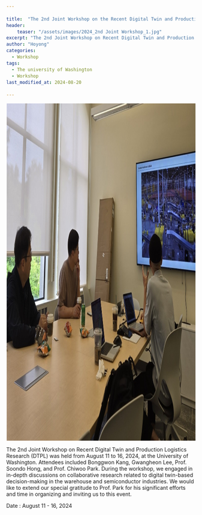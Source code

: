 ```yaml
---

title:  "The 2nd Joint Workshop on the Recent Digital Twin and Production Logistics Research at the University of Washington (2024.08.11-16)"
header:
    teaser: "/assets/images/2024_2nd Joint Workshop_1.jpg"
excerpt: "The 2nd Joint Workshop on Recent Digital Twin and Production Logistics Research (DTPL) was held from August 11 to 16, 2024, at the University of Washington. Attendees included Bonggwon Kang, Gwangheon Lee, Prof. Soondo Hong, and Prof. Chiwoo Park."
author: "Hoyong"
categories:
  - Workshop
tags:
  - The university of Washington
  - Workshop
last_modified_at: 2024-08-20

---
```

<img align="center" width="900" height="900" style="border: 1px solid white" src="/assets/images/2024_2nd Joint Workshop_1.jpg">  

The 2nd Joint Workshop on Recent Digital Twin and Production Logistics Research (DTPL) was held from August 11 to 16, 2024, at the University of Washington. Attendees included Bonggwon Kang, Gwangheon Lee, Prof. Soondo Hong, and Prof. Chiwoo Park. During the workshop, we engaged in in-depth discussions on collaborative research related to digital twin-based decision-making in the warehouse and semiconductor industries. We would like to extend our special gratitude to Prof. Park for his significant efforts and time in organizing and inviting us to this event.

Date : August 11 - 16, 2024
